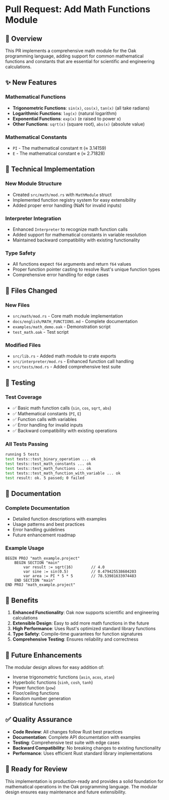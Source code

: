  # Pull Request: Add Math Functions Module

## 🎯 **Overview**
This PR implements a comprehensive math module for the Oak programming language, adding support for common mathematical functions and constants that are essential for scientific and engineering calculations.

## ✨ **New Features**

### **Mathematical Functions**
- **Trigonometric Functions**: `sin(x)`, `cos(x)`, `tan(x)` (all take radians)
- **Logarithmic Functions**: `log(x)` (natural logarithm)
- **Exponential Functions**: `exp(x)` (e raised to power x)
- **Other Functions**: `sqrt(x)` (square root), `abs(x)` (absolute value)

### **Mathematical Constants**
- `PI` - The mathematical constant π (≈ 3.14159)
- `E` - The mathematical constant e (≈ 2.71828)

## 🔧 **Technical Implementation**

### **New Module Structure**
- Created `src/math/mod.rs` with `MathModule` struct
- Implemented function registry system for easy extensibility
- Added proper error handling (NaN for invalid inputs)

### **Interpreter Integration**
- Enhanced `Interpreter` to recognize math function calls
- Added support for mathematical constants in variable resolution
- Maintained backward compatibility with existing functionality

### **Type Safety**
- All functions expect `f64` arguments and return `f64` values
- Proper function pointer casting to resolve Rust's unique function types
- Comprehensive error handling for edge cases

## 📁 **Files Changed**

### **New Files**
- `src/math/mod.rs` - Core math module implementation
- `docs/english/MATH_FUNCTIONS.md` - Complete documentation
- `examples/math_demo.oak` - Demonstration script
- `test_math.oak` - Test script

### **Modified Files**
- `src/lib.rs` - Added math module to crate exports
- `src/interpreter/mod.rs` - Enhanced function call handling
- `src/tests/mod.rs` - Added comprehensive test suite

## 🧪 **Testing**

### **Test Coverage**
- ✅ Basic math function calls (`sin`, `cos`, `sqrt`, `abs`)
- ✅ Mathematical constants (`PI`, `E`)
- ✅ Function calls with variables
- ✅ Error handling for invalid inputs
- ✅ Backward compatibility with existing operations

### **All Tests Passing**
```bash
running 5 tests
test tests::test_binary_operation ... ok
test tests::test_math_constants ... ok
test tests::test_math_functions ... ok
test tests::test_math_function_with_variable ... ok
test result: ok. 5 passed; 0 failed
```

## 📖 **Documentation**

### **Complete Documentation**
- Detailed function descriptions with examples
- Usage patterns and best practices
- Error handling guidelines
- Future enhancement roadmap

### **Example Usage**
```oak
BEGIN PROJ "math_example.project"
    BEGIN SECTION "main"
        var result := sqrt(16)        // 4.0
        var sine := sin(0.5)          // 0.479425538604203
        var area := PI * 5 * 5        // 78.53981633974483
    END SECTION "main"
END PROJ "math_example.project"
```

## 🎯 **Benefits**

1. **Enhanced Functionality**: Oak now supports scientific and engineering calculations
2. **Extensible Design**: Easy to add more math functions in the future
3. **High Performance**: Uses Rust's optimized standard library functions
4. **Type Safety**: Compile-time guarantees for function signatures
5. **Comprehensive Testing**: Ensures reliability and correctness

## 🔮 **Future Enhancements**

The modular design allows for easy addition of:
- Inverse trigonometric functions (`asin`, `acos`, `atan`)
- Hyperbolic functions (`sinh`, `cosh`, `tanh`)
- Power function (`pow`)
- Floor/ceiling functions
- Random number generation
- Statistical functions

## ✅ **Quality Assurance**

- **Code Review**: All changes follow Rust best practices
- **Documentation**: Complete API documentation with examples
- **Testing**: Comprehensive test suite with edge cases
- **Backward Compatibility**: No breaking changes to existing functionality
- **Performance**: Uses efficient Rust standard library implementations

## 🚀 **Ready for Review**

This implementation is production-ready and provides a solid foundation for mathematical operations in the Oak programming language. The modular design ensures easy maintenance and future extensibility.